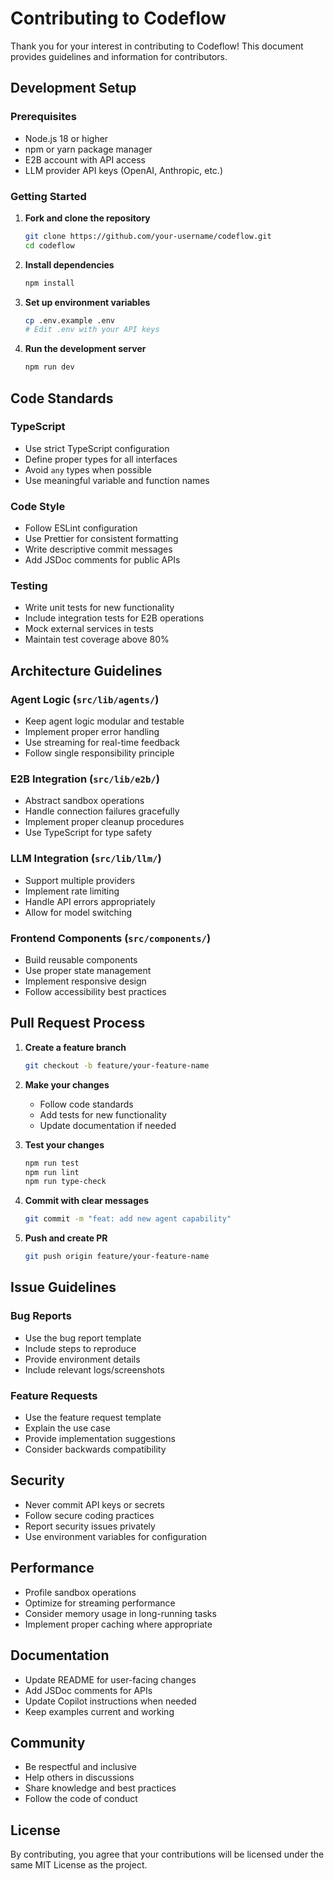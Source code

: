 # Contributing to Codeflow

Thank you for your interest in contributing to Codeflow! This document provides guidelines and information for contributors.

## Development Setup

### Prerequisites
- Node.js 18 or higher
- npm or yarn package manager
- E2B account with API access
- LLM provider API keys (OpenAI, Anthropic, etc.)

### Getting Started

1. **Fork and clone the repository**
   ```bash
   git clone https://github.com/your-username/codeflow.git
   cd codeflow
   ```

2. **Install dependencies**
   ```bash
   npm install
   ```

3. **Set up environment variables**
   ```bash
   cp .env.example .env
   # Edit .env with your API keys
   ```

4. **Run the development server**
   ```bash
   npm run dev
   ```

## Code Standards

### TypeScript
- Use strict TypeScript configuration
- Define proper types for all interfaces
- Avoid `any` types when possible
- Use meaningful variable and function names

### Code Style
- Follow ESLint configuration
- Use Prettier for consistent formatting
- Write descriptive commit messages
- Add JSDoc comments for public APIs

### Testing
- Write unit tests for new functionality
- Include integration tests for E2B operations
- Mock external services in tests
- Maintain test coverage above 80%

## Architecture Guidelines

### Agent Logic (`src/lib/agents/`)
- Keep agent logic modular and testable
- Implement proper error handling
- Use streaming for real-time feedback
- Follow single responsibility principle

### E2B Integration (`src/lib/e2b/`)
- Abstract sandbox operations
- Handle connection failures gracefully  
- Implement proper cleanup procedures
- Use TypeScript for type safety

### LLM Integration (`src/lib/llm/`)
- Support multiple providers
- Implement rate limiting
- Handle API errors appropriately
- Allow for model switching

### Frontend Components (`src/components/`)
- Build reusable components
- Use proper state management
- Implement responsive design
- Follow accessibility best practices

## Pull Request Process

1. **Create a feature branch**
   ```bash
   git checkout -b feature/your-feature-name
   ```

2. **Make your changes**
   - Follow code standards
   - Add tests for new functionality
   - Update documentation if needed

3. **Test your changes**
   ```bash
   npm run test
   npm run lint
   npm run type-check
   ```

4. **Commit with clear messages**
   ```bash
   git commit -m "feat: add new agent capability"
   ```

5. **Push and create PR**
   ```bash
   git push origin feature/your-feature-name
   ```

## Issue Guidelines

### Bug Reports
- Use the bug report template
- Include steps to reproduce
- Provide environment details
- Include relevant logs/screenshots

### Feature Requests
- Use the feature request template
- Explain the use case
- Provide implementation suggestions
- Consider backwards compatibility

## Security

- Never commit API keys or secrets
- Follow secure coding practices
- Report security issues privately
- Use environment variables for configuration

## Performance

- Profile sandbox operations
- Optimize for streaming performance
- Consider memory usage in long-running tasks
- Implement proper caching where appropriate

## Documentation

- Update README for user-facing changes
- Add JSDoc comments for APIs
- Update Copilot instructions when needed
- Keep examples current and working

## Community

- Be respectful and inclusive
- Help others in discussions
- Share knowledge and best practices
- Follow the code of conduct

## License

By contributing, you agree that your contributions will be licensed under the same MIT License as the project.